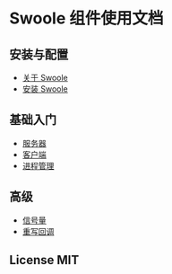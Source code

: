 # Swoole 组件使用文档

安装与配置
--------

* [关于 Swoole](1-1-about-swoole.md)
* [安装 Swoole](1-2-installing.md)


基础入门
-------

* [服务器](2-1-server.md)
* [客户端](2-2-client.md)
* [进程管理](2-3-process.md)

高级
-------

* [信号量](3-1-signo.md)
* [重写回调](3-2-overrite.md)

## License MIT